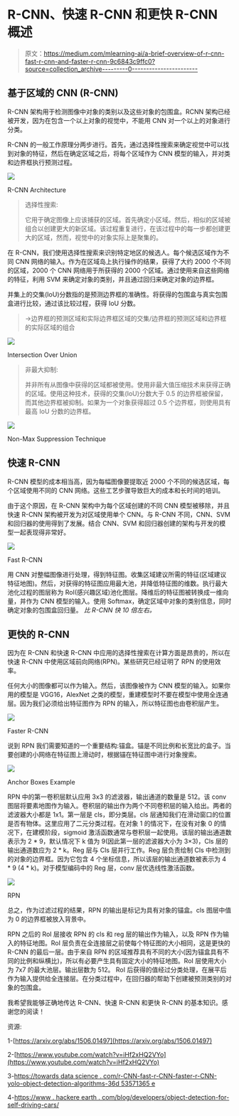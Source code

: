 # R-CNN、快速 R-CNN 和更快 R-CNN 概述

> 原文：<https://medium.com/mlearning-ai/a-brief-overview-of-r-cnn-fast-r-cnn-and-faster-r-cnn-9c6843c9ffc0?source=collection_archive---------0----------------------->

## 基于区域的 CNN (R-CNN)

R-CNN 架构用于检测图像中对象的类别以及这些对象的包围盒。RCNN 架构已经被开发，因为在包含一个以上对象的视觉中，不能用 CNN 对一个以上的对象进行分类。

R-CNN 的一般工作原理分两步进行。首先，通过选择性搜索来确定视觉中可以找到对象的特征，然后在确定区域之后，将每个区域作为 CNN 模型的输入，并对类和边界框执行预测过程。

![](img/b9a287caf6910ea295f4c23ad56a1366.png)

R-CNN Architecture

> 选择性搜索:
> 
> 它用于确定图像上应该捕获的区域。首先确定小区域。然后，相似的区域被组合以创建更大的新区域。该过程重复进行，在该过程中的每一步都创建更大的区域，然而，视觉中的对象实际上是聚集的。

在 R-CNN，我们使用选择性搜索来识别特定地区的候选人。每个候选区域作为不同 CNN 网络的输入。作为在区域岛上执行操作的结果，获得了大约 2000 个不同的区域，2000 个 CNN 网络用于所获得的 2000 个区域。通过使用来自这些网络的特征，利用 SVM 来确定对象的类别，并且通过回归来确定对象的边界框。

并集上的交集(IoU)分数指的是预测边界框的准确性。将获得的包围盒与真实包围盒进行比较，通过该比较过程，获得 IoU 分数。

> →边界框的预测区域和实际边界框区域的交集/边界框的预测区域和边界框的实际区域的组合

![](img/08e4a05d6d4ae9fe9e5b5a5f2dbe153c.png)

Intersection Over Union

> 非最大抑制:
> 
> 并非所有从图像中获得的区域都被使用。使用非最大值压缩技术来获得正确的区域。使用这种技术，获得的交集(IoU)分数大于 0.5 的边界框被保留，而其他边界框被抑制。如果为一个对象获得超过 0.5 个边界框，则使用具有最高 IoU 分数的边界框。

![](img/8b318d572438e57660f5b94d910898e8.png)

Non-Max Suppression Technique

## 快速 R-CNN

R-CNN 模型的成本相当高，因为每幅图像要提取近 2000 个不同的候选区域，每个区域使用不同的 CNN 网络。这些工艺步骤导致巨大的成本和长时间的培训。

由于这个原因，在 R-CNN 架构中为每个区域创建的不同 CNN 模型被移除，并且快速 R-CNN 架构被开发为对区域使用单个 CNN。与 R-CNN 不同，CNN、SVM 和回归器的使用得到了发展。结合 CNN、SVM 和回归器创建的架构与开发的模型一起表现得非常好。

![](img/e9818bc7d02240f1a2cab6a4f6b92ec6.png)

Fast R-CNN

用 CNN 对整幅图像进行处理，得到特征图。收集区域建议所需的特征(区域建议特征地图)。然后，对获得的特征图应用最大池，并降低特征图的维数。执行最大池化过程的图层称为 RoI(感兴趣区域)池化图层。降维后的特征图被转换成一维向量，并作为 CNN 模型的输入。使用 Softmax，确定区域中对象的类别信息，同时确定对象的包围盒回归量。
*比 R-CNN 快 10 倍左右。*

## 更快的 R-CNN

因为在 R-CNN 和快速 R-CNN 中应用的选择性搜索在计算方面是昂贵的，所以在快速 R-CNN 中使用区域前向网络(RPN)。某些研究已经证明了 RPN 的使用效率。

任何大小的图像都可以作为输入。然后，该图像被作为 CNN 模型的输入。如果你用的模型是 VGG16，AlexNet 之类的模型，重建模型时不要在模型中使用全连通层。因为我们必须给出特征图作为 RPN 的输入，所以特征图也由卷积层产生。

![](img/4f5f34bba8be3a8bced3a1c3a088f3b7.png)

Faster R-CNN

说到 RPN 我们需要知道的一个重要结构:锚盒。锚是不同比例和长宽比的盒子。当要创建的小网络在特征图上滑动时，根据锚在特征图中进行对象搜索。

![](img/0289ae91915c7e820a5aed34369cfbf8.png)

Anchor Boxes Example

RPN 中的第一卷积层默认应用 3x3 的滤波器，输出通道的数量是 512。该 conv 图层将要素地图作为输入。卷积层的输出作为两个不同卷积层的输入给出。两者的滤波器大小都是 1x1。第一层是 cls，即分类层。cls 层通知我们在滑动窗口的位置是否有物体。这里应用了二元分类过程。在对象 1 的情况下，在没有对象 0 的情况下，在建模阶段，sigmoid 激活函数通常与卷积层一起使用。该层的输出通道数表示为 2 * 9，默认情况下 k 值为 9(因此第一层的滤波器大小为 3×3)，Cls 层的输出通道数应为 2 * k。Reg 层与 Cls 层并行工作。Reg 层负责绘制 Cls 中检测到的对象的边界框。因为它包含 4 个坐标信息，所以该层的输出通道数被表示为 4 * 9 (4 * k)。对于模型编码中的 Reg 层，conv 层优选线性激活函数。

![](img/ace8183f979eb76ace5553106fcbba4c.png)

RPN

总之，作为过滤过程的结果，RPN 的输出是标记为具有对象的锚盒。cls 图层中值为 0 的边界框被放入背景中。

RPN 之后的 RoI 层接收 RPN 的 cls 和 reg 层的输出作为输入，以及 RPN 作为输入的特征地图。RoI 层负责在全连接层之前使每个特征图的大小相同，这是更快的 R-CNN 的最后一层。由于来自 RPN 的区域推荐具有不同的大小(因为锚盒具有不同的比例和纵横比)，所以有必要产生具有固定大小的特征地图。RoI 层使用大小为 7x7 的最大池层。输出层数为 512。
RoI 后获得的值经过分类处理，在展平后作为输入提供给全连接层。在分类过程中，在回归器的帮助下创建被预测类别的对象的包围盒。

我希望我能够正确地传达 R-CNN、快速 R-CNN 和更快 R-CNN 的基本知识。感谢您的阅读！

资源:

1-[https://arxiv.org/abs/1506.01497](https://arxiv.org/abs/1506.01497)

2-[https://www.youtube.com/watch?v=iHf2xHQ2VYo](https://www.youtube.com/watch?v=iHf2xHQ2VYo)

3-[https://towards data science . com/r-CNN-fast-r-CNN-faster-r-CNN-yolo-object-detection-algorithms-36d 53571365 e](https://towardsdatascience.com/r-cnn-fast-r-cnn-faster-r-cnn-yolo-object-detection-algorithms-36d53571365e)

4-[https://www . hackere earth . com/blog/developers/object-detection-for-self-driving-cars/](https://www.hackerearth.com/blog/developers/object-detection-for-self-driving-cars/)